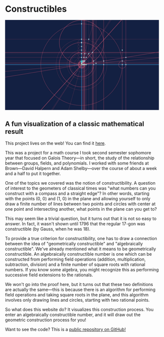 # Constructibles

![](/img/constructibles/constructibles.jpg)

<div id="modal-scroll-point"/>

<div id="modal-subtitle-container"><h2 id="modal-subtitle">A fun visualization of a classic mathematical result</h2></div>

This project lives on the web! You can find it [here](https://dhalper1.github.io/Constructing_Constructibles/web/index.html).

This was a project for a math course I took second semester sophomore year that focused on Galois Theory—in short, the study of the relationship between groups, fields, and polynomials. I worked with some friends at Brown—David Halpern and Adam Shelby—over the course of about a week and a half to put it together.

One of the topics we covered was the notion of constructibility. A question of interest to the geometers of classical times was "what numbers can you construct with a compass and a straight edge"? In other words, starting with the points (0, 0) and (1, 0) in the plane and allowing yourself to only draw a finite number of lines between two points and circles with center at one point and intersecting another, what points in the plane can you get to?

This may seem like a trivial question, but it turns out that it is not so easy to answer. In fact, it wasn't shown until 1796 that the regular 17-gon was constructible (by Gauss, when he was 18).

To provide a true criterion for constructibility, one has to draw a connection between the idea of "geometrically constructible" and "algebraically constructible". We've already mentioned what it means to be geometrically constructible. An algebraically constructible number is one which can be constructed from performing field operations (addition, multiplication, subtraction, division) and a finite number of square roots with rational numbers. If you know some algebra, you might recognize this as performing successive field extensions to the rationals.

We won't go into the proof here, but it turns out that these two definitions are actually the same—this is because there is an algorithm for performing field operations and taking square roots in the plane, and this algorithm involves only drawing lines and circles, starting with two rational points.

So what does this website do? It visualizes this construction process. You enter an algebraically constructible number, and it will draw out the geometric construction process for you!

Want to see the code? This is a [public repository on GitHub!](https://github.com/dhalper1/Constructing_Constructibles)
